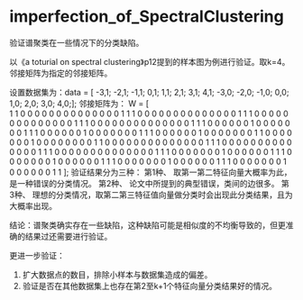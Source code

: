 # imperfection_of_SpectralClustering
验证谱聚类在一些情况下的分类缺陷。

以《a toturial on spectral clustering》p12提到的样本图为例进行验证。取k=4。邻接矩阵为指定的邻接矩阵。

设置数据集为：data = [
    -3,1;
    -2,1;
    -1,1;
    0,1;
    1,1;
    2,1;
    3,1;
    4,1;
    -3,0;
    -2,0;
    -1,0;
    0,0;
    1,0;
    2,0;
    3,0;
    4,0;];
邻接矩阵为：
W = [     
     1     1     0     0     0     0     0     0     0     0     0     0     0     0     0     0
     1     1     1     0     0     0     0     0     0     0     0     0     0     0     0     0
     0     1     1     1     0     0     0     0     0     0     0     0     0     0     0     0
     0     0     1     1     1     0     0     0     0     0     0     0     0     0     0     0
     0     0     0     1     1     1     0     0     0     0     0     0     1     0     0     0
     0     0     0     0     1     1     1     0     0     0     0     0     0     1     0     0
     0     0     0     0     0     1     1     1     0     0     0     0     0     0     1     0
     0     0     0     0     0     0     1     1     0     0     0     0     0     0     0     1
     0     0     0     0     0     0     0     0     1     1     0     0     0     0     0     0
     0     0     0     0     0     0     0     0     1     1     1     0     0     0     0     0
     0     0     0     0     0     0     0     0     0     1     1     1     0     0     0     0
     0     0     0     0     0     0     0     0     0     0     1     1     1     0     0     0
     0     0     0     0     1     0     0     0     0     0     0     1     1     1     0     0
     0     0     0     0     0     1     0     0     0     0     0     0     1     1     1     0
     0     0     0     0     0     0     1     0     0     0     0     0     0     1     1     1
     0     0     0     0     0     0     0     1     0     0     0     0     0     0     1     1
    ];
验证结果分为三种：
第1种、 取第一第二特征向量大概率为此，是一种错误的分类情况。
第2种、 论文中所提到的典型错误，类间的边很多。
第3种、 理想的分类情况，取第二第三特征值向量做分类时会出现此分类结果，且为大概率出现。

结论：谱聚类确实存在一些缺陷，这种缺陷可能是相似度的不均衡导致的，但更准确的结果过还需要进行验证。

更进一步验证：
1. 扩大数据点的数目，排除小样本与数据集造成的偏差。
2. 验证是否在其他数据集上也存在第2至k+1个特征向量分类结果好的情况。
